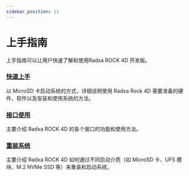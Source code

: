 ```yaml
---
sidebar_position: 11
---
```


# 上手指南

上手指南可以让用户快速了解和使用Radxa ROCK 4D 开发板。

### [快速上手](/rock4/rock4d/getting-started/quickly_start)

以 MicroSD 卡启动系统的方式，详细说明使用 Radxa Rock 4D 需要准备的硬件、软件以及安装和使用系统的方法。

### [接口使用](/rock4/rock4d/getting-started/interface_use)

主要介绍 Radxa ROCK 4D 的各个接口的功能和使用方法。

### [重装系统](/rock4/rock4d/getting-started/reinstall-system)

主要介绍 Radxa ROCK 4D 如何通过不同启动介质（如 MicroSD 卡、UFS 模块、M.2 NVMe SSD 等）来重装和启动系统。

